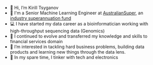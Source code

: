 - 👋 Hi, I’m Kirill Tsyganov
- :briefcase: I'm a Senior Machine Learning Engineer at [AustralianSuper](https://www.australiansuper.com), an [industry superannuation fund](https://en.wikipedia.org/wiki/Industry_superannuation_fund)
- :computer: I have started my data career as a bioinformatician working with high-throughput sequencing data (Genomics)
- :sunflower: I continued to evolve and transferred my knowledge and skills to financial services domain
- 👀 I’m interested in tackling hard business problems, building data products and learning new things through the data lens.
- 🌱 In my spare time, I tinker with tech and electronics


<!---
KirillTsyganov/KirillTsyganov is a ✨ special ✨ repository because its `README.md` (this file) appears on your GitHub profile.
You can click the Preview link to take a look at your changes.
--->
